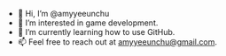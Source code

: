 - 👋 Hi, I’m @amyyeeunchu
- 👀 I’m interested in game development.
- 🌱 I’m currently learning how to use GitHub.
- 📫 Feel free to reach out at amyyeeunchu@gmail.com.

<!---
juicyen/juicyen is a ✨ special ✨ repository because its `README.md` (this file) appears on your GitHub profile.
You can click the Preview link to take a look at your changes.
--->
